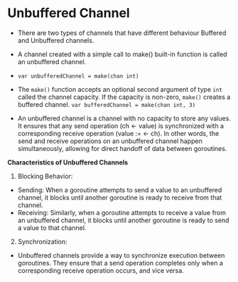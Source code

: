 # Unbuffered Channel

* There are two types of channels that have different behaviour Buffered and Unbuffered channels.

* A channel created with a simple call to make() built-in function is called an unbuffered channel.

* `var unbufferedChannel = make(chan int)`

* The `make()` function accepts an optional second argument of type `int` called the channel capacity. If the capacity is non-zero, `make()` creates a buffered channel.
    `var bufferedChannel = make(chan int, 3)`

* An unbuffered channel is a channel with no capacity to store any values. It ensures that any send operation (ch <- value) is synchronized with a corresponding receive operation (value := <- ch). In other words, the send and receive operations on an unbuffered channel happen simultaneously, allowing for direct handoff of data between goroutines.

**Characteristics of Unbuffered Channels**
1. Blocking Behavior:

* Sending: When a goroutine attempts to send a value to an unbuffered channel, it blocks until another goroutine is ready to receive from that channel.
* Receiving: Similarly, when a goroutine attempts to receive a value from an unbuffered channel, it blocks until another goroutine is ready to send a value to that channel.

2. Synchronization:

* Unbuffered channels provide a way to synchronize execution between goroutines. They ensure that a send operation completes only when a corresponding receive operation occurs, and vice versa.